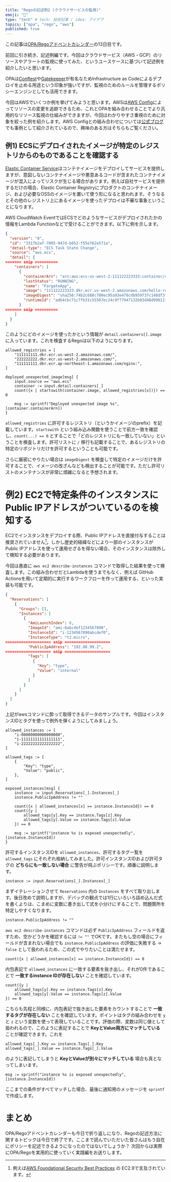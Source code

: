 ```yaml
---
title: "Regoの記述例2 (クラウドサービスの監視)"
emoji: "📘"
type: "tech" # tech: 技術記事 / idea: アイデア
topics: ["opa", "rego", "aws"]
published: true
---
```


この記事は[OPA/Regoアドベントカレンダー](https://adventar.org/calendars/6601)の13日目です。

前回に引き続き、記述例編です。今回はクラウドサービス（AWS・GCP）のリソースやアラートの監視に使ってみた、というユースケースに基づいて記述例を紹介したいと思います。

OPAは[Conftest](https://www.conftest.dev/)や[Gatekeeper](https://github.com/open-policy-agent/gatekeeper)が有名なためInfrastructure as Codeによるデプロイを止める用途という印象が強いですが、監視のためのルールを管理するポリシーエンジンとしても活用できます。

今回はAWSでいくつか例を挙げてみようと思います。AWSは[AWS Config](https://aws.amazon.com/config/)によってリソースの変更を追跡できるため、これとOPAを組み合わせることでより汎用的なリソース監視の仕組みができますが、今回はわかりやすさ重視のために対象を絞った例を紹介します。AWS Configとの組み合わせについては[公式ブログ](https://aws.amazon.com/blogs/mt/using-opa-to-create-aws-config-rules/)でも事例として紹介されているので、興味のある方はそちらもご覧ください。

## 例1) ECSにデプロイされたイメージが特定のレジストリからのものであることを確認する

[Elastic Container Service](https://aws.amazon.com/ecs/)はコンテナイメージをデプロイしてサービスを提供しますが、意図しないコンテナイメージや悪意あるコードが含まれたコンテナイメージが混入によってリスクが生じる場合があります。例えば自社サービスを提供するだけの場合、Elastic Container Registryにプロダクトのコンテナイメージ、および必要なOSSのイメージを置いて使う形になると思われます。そうなるとその他のレジストリ上にあるイメージを使ったデプロイは不審な事象ということになります。

AWS CloudWatch EventではECSでどのようなサービスがデプロイされたかの情報をLambda Functionなどで受けることができます。以下に例を示します。

```json
{
  "version": "0",
  "id": "3317b2af-7005-947d-b652-f55e762e571a",
  "detail-type": "ECS Task State Change",
  "source": "aws.ecs",
  "detail": {
======= snip ==========
    "containers": [
      {
        "containerArn": "arn:aws:ecs:us-west-2:111122223333:container/cf159fd6-3e3f-4a9e-84f9-66cbe726af01",
        "lastStatus": "RUNNING",
        "name": "FargateApp",
        "image": "111122223333.dkr.ecr.us-west-2.amazonaws.com/hello-repository:latest",
        "imageDigest": "sha256:74b2c688c700ec95a93e478cdb959737c148df3fbf5ea706abe0318726e885e6",
        "runtimeId": "ad64cbc71c7fb31c55507ec24c9f77947132b03d48d9961115cf24f3b7307e1e",
      }
======= snip ==========
    ]
  }
}
```

このようにどのイメージを使ったかという情報が `detail.containers[].image` に入っています。これを検査するRegoは以下のようになります。

```rego
allowed_registries = [
    "111111111.dkr.ecr.us-west-2.amazonaws.com/",
    "222222222.dkr.ecr.us-west-2.amazonaws.com/",
    "111111111.dkr.ecr.ap-northeast-1.amazonaws.com/nginx:",
]

deployed_unexpected_image[msg] {
    input.source == "aws.ecs"
    container := input.detail.containers[_]
    count({x | startswith(container.image, allowed_registries[x])}) == 0

    msg := sprintf("Deployed unexpected image %s", [container.containerArn])
}
```

`allowed_registries` に許可するレジストリ（というかイメージのprefix）を記載しています。`startswith` という組み込み関数を使うことで前方一致を確認し、`count(...) == 0` とすることで「どのレジストリにも一致していない」ということを検査します。許可リストに `/` 移行も記載することで、あるレジストリの特定のリポジトリだけを許可するということも可能です。

さらに厳密にやりたい場合は `imageDigest` を検査して特定のイメージだけを許可することで、イメージの改ざんなども検出することが可能です。ただし許可リストのメンテナンスが非常に煩雑になると予想されます。

# 例2) EC2で特定条件のインスタンスにPublic IPアドレスがついているのを検知する

EC2でインスタンスをデプロイする際、Public IPアドレスを直接付与することは推奨されていません[^no-public-ip]。しかし歴史的経緯などにより一部のインスタンスがPublic IPアドレスを使って運用せざるを得ない場合、そのインスタンスは除外して検知する必要があります。

今回は愚直に `aws ec2 describe-instances` コマンドで取得した結果を使って検査します。この組み合わせだとLambdaを使うまでもなく、例えば GitHub Actionsを用いて定期的に実行するワークフローを作って運用する、といった実装も可能です。

```json
{
  "Reservations": [
    {
      "Groups": [],
      "Instances": [
        {
          "AmiLaunchIndex": 0,
          "ImageId": "ami-0abcdef1234567890",
          "InstanceId": "i-1234567890abcdef0",
          "InstanceType": "t2.micro",
==================== snip ====================
          "PublicIpAddress": "192.88.99.2",
==================== snip ====================
          "Tags": [
            {
              "Key": "type",
              "Value": "internal"
            }
          ]
        }
      ]
    }
  ]
}
```

上記がawsコマンドに酔って取得できるデータのサンプルです。今回はインスタンスIDとタグを使って例外を弾くようにしてみましょう。

```rego
allowed_instances := [
    "i-00000000000000000",
    "i-11111111111111111",
    "i-22222222222222222",
]

allowed_tags := [
    {
        "Key": "type",
        "Value": "public",
    },
]

exposed_instances[msg] {
    instance := input.Reservations[_].Instances[_]
    instance.PublicIpAddress != ""

    count({x | allowed_instances[x] == instance.InstanceId}) == 0
    count({y |
        allowed_tags[y].Key == instance.Tags[z].Key
        allowed_tags[y].Value == instance.Tags[z].Value
    }) == 0

    msg := sprintf("instance %s is exposed unexpectedly", [instance.InstanceId])
}
```

許可するインスタンスIDを `allowed_instances`、許可するタグ一覧を `allowed_tags` にそれぞれ格納してみました。許可インスタンスIDおよび許可タグの **どちらにも一致しない場合** に警告が飛ぶポリシーです。順番に説明します。

```rego
instance := input.Reservations[_].Instances[_]
```

まずイテレーションさせて `Reservations` 内の `Instances` をすべて取り出します。後日改めて説明しますが、デバッグの観点では1行にいろいろ詰め込んだ式を書くよりは、こまめに変数に書き出して式を小分けにすることで、問題箇所を特定しやすくなります。

```rego
instance.PublicIpAddress != ""
```

`aws ec2 describe-instances` コマンドは必ず `PublicIpAddress` フィールドを返すため、空かどうかを確認するには `!= ""` でOKです。またもし空の場合にフィールドが含まれない場合でも `instance.PublicIpAddress` の評価に失敗する → `false` として扱われるため、この式でやりたいことは満たせます。

```
count({x | allowed_instances[x] == instance.InstanceId}) == 0
```

内包表記で `allowed_instances` に一致する要素を抜き出し、それが0件であることで **一致するinstance IDが存在しない** ことを確認しています。

```rego
count({y |
    allowed_tags[y].Key == instance.Tags[z].Key
    allowed_tags[y].Value == instance.Tags[z].Value
}) == 0
```

こちらも先程と同様に、内包表記で抜き出した要素をカウントすることで **一致するタグが存在しない** ことを確認しています。ポイントはタグの組み合わせを `y` と `z` という変数を使って表現していることです。評価の際、変数は同じ値として扱われるので、このように表記することで **KeyとValue両方にマッチしている** ことが確認できます。これを

```rego
allowed_tags[_].Key == instance.Tags[_].Key
allowed_tags[_].Value == instance.Tags[_].Value
```

のように表記してしまうと **KeyとValueが別々にマッチしている** 場合も真となってしまいます。

```rego
msg := sprintf("instance %s is exposed unexpectedly", [instance.InstanceId])
```

ここまでの条件がすべてマッチした場合、最後に通知用のメッセージを `sprintf` で作成します。

# まとめ

OPA/Regoアドベントカレンダーも今日で折り返しになり、Regoの記述方法に関するトピックは今日で終了です。ここまで読んでいただいた皆さんはもう自在にポリシーを記述できるようになったのではないでしょうか？ 次回からは実際にOPA/Regoを実用的に使っていく実践編をお送りします。

[^no-public-ip]: 例えば[AWS Foundational Security Best Practices](https://docs.aws.amazon.com/securityhub/latest/userguide/securityhub-standards-fsbp-controls.html) の EC2.9で言及されています。